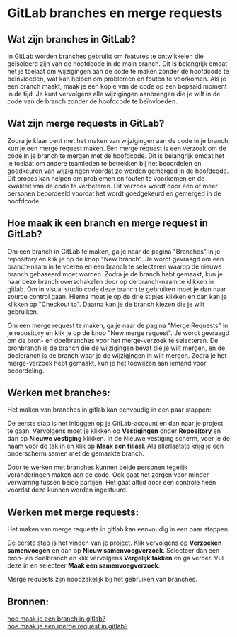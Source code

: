 # GitLab branches en merge requests

## Wat zijn branches in GitLab?

In GitLab worden branches gebruikt om features te ontwikkelen die geïsoleerd zijn van de hoofdcode in de main branch. Dit is belangrijk omdat het je toelaat om wijzigingen aan de code te maken zonder de hoofdcode te beïnvloeden, wat kan helpen om problemen en fouten te voorkomen. Als je een branch maakt, maak je een kopie van de code op een bepaald moment in de tijd. Je kunt vervolgens alle wijzigingen aanbrengen die je wilt in de code van de branch zonder de hoofdcode te beïnvloeden.

## Wat zijn merge requests in GitLab?

Zodra je klaar bent met het maken van wijzigingen aan de code in je branch, kun je een merge request maken. Een merge request is een verzoek om de code in je branch te mergen met de hoofdcode. Dit is belangrijk omdat het je toelaat om andere teamleden te betrekken bij het beoordelen en goedkeuren van wijzigingen voordat ze worden gemerged in de hoofdcode. Dit proces kan helpen om problemen en fouten te voorkomen en de kwaliteit van de code te verbeteren. Dit verzoek wordt door één of meer personen beoordeeld voordat het wordt goedgekeurd en gemerged in de hoofdcode.

## Hoe maak ik een branch en merge request in GitLab?

Om een branch in GitLab te maken, ga je naar de pagina "Branches" in je repository en klik je op de knop "New branch". Je wordt gevraagd om een branch-naam in te voeren en een branch te selecteren waarop de nieuwe branch gebaseerd moet worden. Zodra je de branch hebt gemaakt, kun je naar deze branch overschakelen door op de branch-naam te klikken in gitlab. Om in visual studio code deze branch te gebruiken moet je dan naar source control gaan. Hierna moet je op de drie stipjes klikken en dan kan je klikken op "Checkout to". Daarna kan je de branch kiezen die je wilt gebruiken.

Om een merge request te maken, ga je naar de pagina "Merge Requests" in je repository en klik je op de knop "New merge request". Je wordt gevraagd om de bron- en doelbranches voor het merge-verzoek te selecteren. De bronbranch is de branch die de wijzigingen bevat die je wilt mergen, en de doelbranch is de branch waar je de wijzigingen in wilt mergen. Zodra je het merge-verzoek hebt gemaakt, kun je het toewijzen aan iemand voor beoordeling.

## Werken met branches:    

Het maken van branches in gitlab kan eenvoudig in een paar stappen:         

De eerste stap is het inloggen op je GitLab-account en dan naar je project te gaan. Vervolgens moet je klikken op **Vestigingen** onder **Repository** en dan op **Nieuwe vestiging** klikken. In de Nieuwe vestiging scherm, voer je de naam voor de tak in en klik op **Maak een filiaal**. Als allerlaatste krijg je een onderscherm samen met de gemaakte branch.  

Door te werken met branches kunnen beide personen tegelijk veranderingen maken aan de code. Ook gaat het zorgen voor minder verwarring tussen beide partijen. Het gaat altijd door een controle heen voordat deze kunnen worden ingestuurd.      

## Werken met merge requests:  

Het maken van merge requests in gitlab kan eenvoudig in een paar stappen: 

De eerste stap is het vinden van je project. Klik vervolgens op **Verzoeken samenvoegen** en dan op **Nieuw samenvoegverzoek**. Selecteer dan een bron- en doelbranch en klik vervolgens **Vergelijk takken** en ga verder. Vul deze in en selecteer **Maak een samenvoegverzoek**.  

Merge requests zijn noodzakelijk bij het gebruiken van branches. 

## Bronnen:    
[hoe maak je een branch in gitlab?](https://www.tutorialspoint.com/gitlab/gitlab_create_branch.htm)  
[hoe maak je een merge request in gitlab?](https://docs.gitlab.com/ee/user/project/merge_requests/creating_merge_requests.html)  
